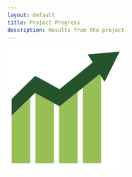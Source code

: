```yaml
---
layout: default
title: Project Progress
description: Results from the project
---
```

![Progress](progress.png)
